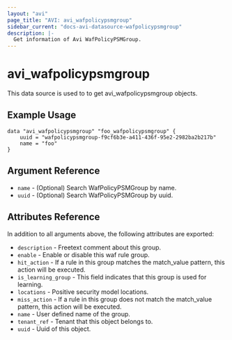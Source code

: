 ```yaml
---
layout: "avi"
page_title: "AVI: avi_wafpolicypsmgroup"
sidebar_current: "docs-avi-datasource-wafpolicypsmgroup"
description: |-
  Get information of Avi WafPolicyPSMGroup.
---
```


# avi_wafpolicypsmgroup

This data source is used to to get avi_wafpolicypsmgroup objects.

## Example Usage

```hcl
data "avi_wafpolicypsmgroup" "foo_wafpolicypsmgroup" {
    uuid = "wafpolicypsmgroup-f9cf6b3e-a411-436f-95e2-2982ba2b217b"
    name = "foo"
}
```

## Argument Reference

* `name` - (Optional) Search WafPolicyPSMGroup by name.
* `uuid` - (Optional) Search WafPolicyPSMGroup by uuid.

## Attributes Reference

In addition to all arguments above, the following attributes are exported:

* `description` - Freetext comment about this group.
* `enable` - Enable or disable this waf rule group.
* `hit_action` - If a rule in this group matches the match_value pattern, this action will be executed.
* `is_learning_group` - This field indicates that this group is used for learning.
* `locations` - Positive security model locations.
* `miss_action` - If a rule in this group does not match the match_value pattern, this action will be executed.
* `name` - User defined name of the group.
* `tenant_ref` - Tenant that this object belongs to.
* `uuid` - Uuid of this object.


